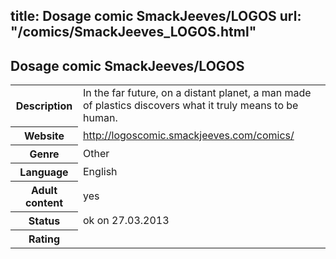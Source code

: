 title: Dosage comic SmackJeeves/LOGOS
url: "/comics/SmackJeeves_LOGOS.html"
---
Dosage comic SmackJeeves/LOGOS
-----------------------------------------

<table class="comicinfo">
<tr>
<th>Description</th><td>In the far future, on a distant planet, a man made of plastics discovers what it truly means to be human.</td>
</tr>
<tr>
<th>Website</th><td><a href="http://logoscomic.smackjeeves.com/comics/">http://logoscomic.smackjeeves.com/comics/</a></td>
</tr>
<tr>
<th>Genre</th><td>Other</td>
</tr>
<tr>
<th>Language</th><td>English</td>
</tr>
<tr>
<th>Adult content</th><td>yes</td>
</tr>
<tr>
<th>Status</th><td>ok on 27.03.2013</td>
</tr>
<tr>
<th>Rating</th><td><div class="g-plusone" data-size="standard" data-annotation="bubble"
 data-href="http://logoscomic.smackjeeves.com/comics/"></div></td>
</tr>
</table>
<script type="text/javascript">
  (function() {
    var po = document.createElement('script'); po.type = 'text/javascript'; po.async = true;
    po.src = 'https://apis.google.com/js/plusone.js';
    var s = document.getElementsByTagName('script')[0]; s.parentNode.insertBefore(po, s);
  })();
</script>

